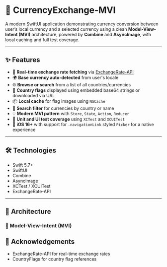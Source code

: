 # 💱 CurrencyExchange-MVI

A modern SwiftUI application demonstrating currency conversion between user’s local currency and a selected currency using a clean **Model-View-Intent (MVI)** architecture, powered by **Combine** and **AsyncImage**, with local caching and full test coverage.

---

## ✨ Features

- 🔄 **Real-time exchange rate fetching** via [ExchangeRate-API](https://www.exchangerate-api.com/)
- 🌍 **Base currency auto-detected** from user's locale
- 🌐 **Browse or search** from a list of all countries/currencies
- 🏁 **Country flags** displayed using embedded base64 strings or downloaded via URL
- 📦 **Local cache** for flag images using `NSCache`
- 🔎 **Search filter** for currencies by country or name
- 💡 **Modern MVI pattern** with `Store`, `State`, `Action`, `Reducer`
- 🧪 **Unit and UI test coverage** using `XCTest` and `XCUITest`
- 📱 **iOS 16+** with support for `.navigationLink` styled `Picker` for a native experience

---

## 🛠️ Technologies

- Swift 5.7+
- SwiftUI
- Combine
- AsyncImage
- XCTest / XCUITest
- ExchangeRate-API

---

## 🧩 Architecture

### 🧠 Model-View-Intent (MVI)

## 🙌 Acknowledgements

- ExchangeRate-API for real-time exchange rates
- CountryFlags for country flag references
